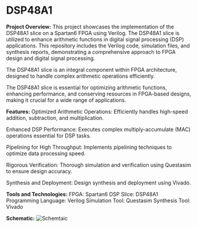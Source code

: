 # DSP48A1

**Project Overview:**
This project showcases the implementation of the DSP48A1 slice on a Spartan6 FPGA using Verilog. The DSP48A1 slice is utilized to enhance arithmetic functions in digital signal processing (DSP) applications. This repository includes the Verilog code, simulation files, and synthesis reports, demonstrating a comprehensive approach to FPGA design and digital signal processing.

The DSP48A1 slice is an integral component within FPGA architecture, designed to handle complex arithmetic operations efficiently.

The DSP48A1 slice is essential for optimizing arithmetic functions, enhancing performance, and conserving resources in FPGA-based designs, making it crucial for a wide range of applications.

**Features:**
Optimized Arithmetic Operations: Efficiently handles high-speed addition, subtraction, and multiplication.

Enhanced DSP Performance: Executes complex multiply-accumulate (MAC) operations essential for DSP tasks.

Pipelining for High Throughput: Implements pipelining techniques to optimize data processing speed.

Rigorous Verification: Thorough simulation and verification using Questasim to ensure design accuracy.

Synthesis and Deployment: Design synthesis and deployment using Vivado.

**Tools and Technologies:**
FPGA: Spartan6
DSP Slice: DSP48A1
Programming Language: Verilog
Simulation Tool: Questasim
Synthesis Tool: Vivado

**Schematic:**
![Schemtaic](https://github.com/user-attachments/assets/ab7917e9-0fd5-4b82-b60d-02fe41e24d7f)
